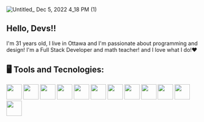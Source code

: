 ![Untitled_ Dec 5, 2022 4_18 PM (1)](https://user-images.githubusercontent.com/112722601/205745623-d879024c-c16a-4b84-86c7-7a4ab5933f95.gif)

## Hello, Devs!!

I'm 31 years old, I live in Ottawa and I'm passionate about programming and design! I'm a Full Stack Developer and math teacher! and I love what I do!❤
</br>

## 🖥️ Tools and Tecnologies:
<img src="https://cdn.jsdelivr.net/gh/devicons/devicon/icons/git/git-original.svg" width="40" height="40"/> <img src="https://cdn.jsdelivr.net/gh/devicons/devicon/icons/html5/html5-original.svg" width="40" height="40" /> <img src="https://cdn.jsdelivr.net/gh/devicons/devicon/icons/css3/css3-original.svg" width="40" height="40" /> <img src="https://cdn.jsdelivr.net/gh/devicons/devicon/icons/javascript/javascript-original.svg" width="40" height="40" /> <img src="https://cdn.jsdelivr.net/gh/devicons/devicon/icons/nodejs/nodejs-original.svg" width="40" height="40" /> <img src="https://cdn.jsdelivr.net/gh/devicons/devicon/icons/npm/npm-original-wordmark.svg" width="40" height="40" /> <img src="https://cdn.jsdelivr.net/gh/devicons/devicon/icons/photoshop/photoshop-plain.svg" width="40" height="40" /> <img src="https://cdn.jsdelivr.net/gh/devicons/devicon/icons/react/react-original.svg" width="40" height="40" /> <img src="https://cdn.jsdelivr.net/gh/devicons/devicon/icons/bulma/bulma-plain.svg" width="40" height="40" /> <img src="https://cdn.jsdelivr.net/gh/devicons/devicon/icons/mongodb/mongodb-plain.svg" width="40" height="40" /> <img src="https://cdn.jsdelivr.net/gh/devicons/devicon/icons/mysql/mysql-plain.svg" width="40" height="40" /> <img src="https://cdn.jsdelivr.net/gh/devicons/devicon/icons/bootstrap/bootstrap-plain.svg" width="40" height="40" />    
</br>
</br>

